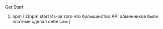 Get Start
1) npm i
2)npm start
Из-за того что большинство API обменников были платные сделал себе сам )